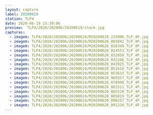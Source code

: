 ```yaml
---
layout: capture
label: 20200619
station: TLP4
date: 2020-06-19 23:39:06
preview:  TLP4/2020/202006/20200619/stack.jpg
capturas:
  - imagem: TLP4/2020/202006/20200619/M20200619_233906_TLP_4P.jpg
  - imagem: TLP4/2020/202006/20200619/M20200620_003842_TLP_4P.jpg
  - imagem: TLP4/2020/202006/20200619/M20200620_010349_TLP_4P.jpg
  - imagem: TLP4/2020/202006/20200619/M20200620_014553_TLP_4P.jpg
  - imagem: TLP4/2020/202006/20200619/M20200620_032050_TLP_4P.jpg
  - imagem: TLP4/2020/202006/20200619/M20200620_032246_TLP_4P.jpg
  - imagem: TLP4/2020/202006/20200619/M20200620_043925_TLP_4P.jpg
  - imagem: TLP4/2020/202006/20200619/M20200620_051618_TLP_4P.jpg
  - imagem: TLP4/2020/202006/20200619/M20200620_053633_TLP_4P.jpg
  - imagem: TLP4/2020/202006/20200619/M20200620_065557_TLP_4P.jpg
  - imagem: TLP4/2020/202006/20200619/M20200620_070940_TLP_4P.jpg
  - imagem: TLP4/2020/202006/20200619/M20200620_081511_TLP_4P.jpg
  - imagem: TLP4/2020/202006/20200619/M20200620_085520_TLP_4P.jpg
  - imagem: TLP4/2020/202006/20200619/M20200620_085819_TLP_4P.jpg
  - imagem: TLP4/2020/202006/20200619/M20200620_090257_TLP_4P.jpg
  - imagem: TLP4/2020/202006/20200619/M20200620_091228_TLP_4P.jpg
---
```

